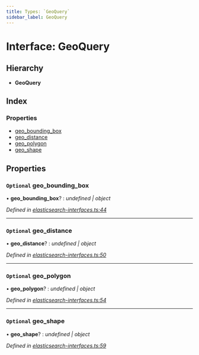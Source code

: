```yaml
---
title: Types: `GeoQuery`
sidebar_label: GeoQuery
---
```


# Interface: GeoQuery

## Hierarchy

* **GeoQuery**

## Index

### Properties

* [geo_bounding_box](geoquery.md#optional-geo_bounding_box)
* [geo_distance](geoquery.md#optional-geo_distance)
* [geo_polygon](geoquery.md#optional-geo_polygon)
* [geo_shape](geoquery.md#optional-geo_shape)

## Properties

### `Optional` geo_bounding_box

• **geo_bounding_box**? : *undefined | object*

*Defined in [elasticsearch-interfaces.ts:44](https://github.com/terascope/teraslice/blob/b843209f9/packages/types/src/elasticsearch-interfaces.ts#L44)*

___

### `Optional` geo_distance

• **geo_distance**? : *undefined | object*

*Defined in [elasticsearch-interfaces.ts:50](https://github.com/terascope/teraslice/blob/b843209f9/packages/types/src/elasticsearch-interfaces.ts#L50)*

___

### `Optional` geo_polygon

• **geo_polygon**? : *undefined | object*

*Defined in [elasticsearch-interfaces.ts:54](https://github.com/terascope/teraslice/blob/b843209f9/packages/types/src/elasticsearch-interfaces.ts#L54)*

___

### `Optional` geo_shape

• **geo_shape**? : *undefined | object*

*Defined in [elasticsearch-interfaces.ts:59](https://github.com/terascope/teraslice/blob/b843209f9/packages/types/src/elasticsearch-interfaces.ts#L59)*
